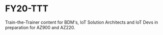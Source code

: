 # FY20-TTT
Train-the-Trainer content for BDM's, IoT Solution Architects and IoT Devs in preparation for AZ900 and AZ220.

